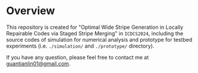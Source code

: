 # Overview

This repository is created for "Optimal Wide Stripe Generation in Locally Repairable Codes via Staged Stripe Merging"  in `ICDCS2024`, including the source codes of simulation for numerical analysis and prototype for testbed experiments (i.e. `./simulation/` and `./prototype/` directory).

If you have any question, please feel free to contact me at guantianlin01@gmail.com.

